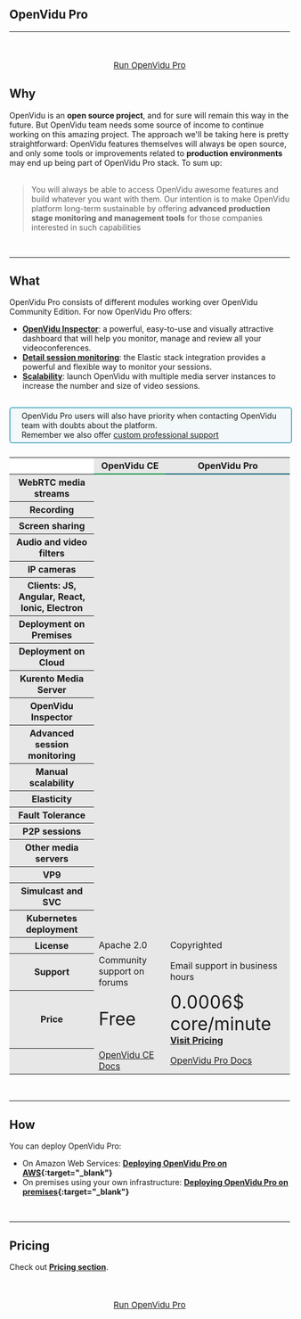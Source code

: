 <h2 id="section-title">OpenVidu Pro</h2>
<hr>

<!--<pre class="pre-video-responsive">
<div class="video-responsive">
    <iframe width="100%" src="https://www.youtube.com/embed/xcJtL7QggTI?rel=0&amp;controls=2&amp;showinfo=0;autohide=2" frameborder="0" allowfullscreen></iframe>
</div>
</pre>-->

<p style="text-align: center; margin-top: 50px">
    <a href="openvidu-pro/deploying-openvidu-pro/" class="btn btn-xs btn-primary" style="font-size: 15px; display: table; margin: auto" title="OpenVidu Pro"><span style="display: table-cell; vertical-align:middle">Run OpenVidu Pro</span></a>
</p>


## Why

OpenVidu is an **open source project**, and for sure will remain this way in the future. But OpenVidu team needs some source of income to continue working on this amazing project. The approach we'll be taking here is pretty straightforward: OpenVidu features themselves will always be open source, and only some tools or improvements related to **production environments** may end up being part of OpenVidu Pro stack. To sum up:
<br><br>

> You will always be able to access OpenVidu awesome features and build whatever you want with them. Our intention is to make OpenVidu platform long-term sustainable by offering **advanced production stage monitoring and management tools** for those companies interested in such capabilities

<br>

---

## What

OpenVidu Pro consists of different modules working over OpenVidu Community Edition. For now OpenVidu Pro offers:

- **[OpenVidu Inspector](openvidu-pro/openvidu-inspector/)**: a powerful, easy-to-use and visually attractive dashboard that will help you monitor, manage and review all your videoconferences.
- **[Detail session monitoring](openvidu-pro/detailed-session-monitoring/)**: the Elastic stack integration provides a powerful and flexible way to monitor your sessions.
- **[Scalability](openvidu-pro/scalability/)**: launch OpenVidu with multiple media server instances to increase the number and size of video sessions.

<div style="
    display: table;
    border: 2px solid #0088aa9e;
    border-radius: 5px;
    width: 100%;
    margin-top: 30px;
    margin-bottom: 25px;
    padding: 5px 0 5px 0;
    background-color: rgba(0, 136, 170, 0.04);"><div style="display: table-cell; vertical-align: middle">
    <i class="icon ion-android-alert" style="
    font-size: 50px;
    color: #0088aa;
    display: inline-block;
    padding-left: 25%;
"></i></div>
<div style="
    vertical-align: middle;
    display: table-cell;
    padding-left: 20px;
    padding-right: 20px;
    ">
	OpenVidu Pro users will also have priority when contacting OpenVidu team with doubts about the platform.<br>Remember we also offer <a href="https://openvidu.io/commercial" target="_blank">custom professional support</a>
</div>
</div>

<table class="table table-striped table-pricing" style="background: #e7e7e7">
    <thead>
        <tr>
            <th scope="col" style="background: #fff; border-bottom: 0px;"></th>
            <th scope="col" style=" border-bottom: 2px solid #049145;">OpenVidu CE</th>
            <th scope="col" style="border-bottom: 2px solid #005f76;">OpenVidu Pro</th>
        </tr>
    </thead>
    <tbody>
        <tr>
            <th scope="row">WebRTC media streams</th>
            <td><i class="icon ion-checkmark pricing-table-icon"></i></td>
            <td><i class="icon ion-checkmark pricing-table-icon"></i></td>
        </tr>
        <tr>
            <th scope="row">Recording</th>
            <td><i class="icon ion-checkmark pricing-table-icon"></i></td>
            <td><i class="icon ion-checkmark pricing-table-icon"></i></td>
        </tr>
        <tr>
            <th scope="row">Screen sharing</th>
            <td><i class="icon ion-checkmark pricing-table-icon"></i></td>
            <td><i class="icon ion-checkmark pricing-table-icon"></i></td>
        </tr>
        <tr>
            <th scope="row">Audio and video filters</th>
            <td><i class="icon ion-checkmark pricing-table-icon"></i></td>
            <td><i class="icon ion-checkmark pricing-table-icon"></i></td>
        </tr>
        <tr>
            <th scope="row">IP cameras</th>
            <td><i class="icon ion-checkmark pricing-table-icon"></i></td>
            <td><i class="icon ion-checkmark pricing-table-icon"></i></td>
        </tr>
        <tr>
            <th scope="row">Clients: JS, Angular, React, Ionic, Electron</th>
            <td><i class="icon ion-checkmark pricing-table-icon"></i></td>
            <td><i class="icon ion-checkmark pricing-table-icon"></i></td>
        </tr>
        <tr>
            <th scope="row">Deployment on Premises <i
                    class="icon ion-information-circled pricing-table-icon-info"
                    data-toggle="tooltip" data-placement="right"
                    title="Deploy OpenVidu in your own Ubuntu server"></th>
            <td><i class="icon ion-checkmark pricing-table-icon"></i></td>
            <td><i class="icon ion-checkmark pricing-table-icon"></i></td>
        </tr>
        <tr>
            <th scope="row">Deployment on Cloud <i
                    class="icon ion-information-circled pricing-table-icon-info"
                    data-toggle="tooltip" data-placement="right"
                    title="Deploy OpenVidu in Amazon Web Services"></th>
            <td><i class="icon ion-checkmark pricing-table-icon"></i></td>
            <td><i class="icon ion-checkmark pricing-table-icon"></i></td>
        </tr>
        <tr>
            <th scope="row">Kurento Media Server <i
                    class="icon ion-information-circled pricing-table-icon-info"
                    data-toggle="tooltip" data-placement="right"
                    title="Support for Kurento as core media server"></th>
            <td><i class="icon ion-checkmark pricing-table-icon"></i></td>
            <td><i class="icon ion-checkmark pricing-table-icon"></i></td>
        </tr>
        <tr>
            <th scope="row">OpenVidu Inspector <i
                    class="icon ion-information-circled pricing-table-icon-info"
                    data-toggle="tooltip" data-placement="right"
                    title="A powerful, easy-to-use and visually attractive dashboard to help with session monitoring, management and historical data">
            </th>
            <td><i class="icon ion-close pricing-table-icon"></i></td>
            <td><i class="icon ion-checkmark pricing-table-icon"></i></td>
        </tr>
        <tr>
            <th scope="row">Advanced session monitoring <i
                    class="icon ion-information-circled pricing-table-icon-info"
                    data-toggle="tooltip" data-placement="right"
                    title="Elastic stack integration. Elasticsearch and Kibana provide advanced analysis capabilities">
            </th>
            <td><i class="icon ion-close pricing-table-icon"></i></td>
            <td><i class="icon ion-checkmark pricing-table-icon"></i></td>
        </tr>
        <tr>
            <th scope="row">Manual scalability <i
                    class="icon ion-information-circled pricing-table-icon-info"
                    data-toggle="tooltip" data-placement="right"
                    title="Increment or decrement the number of Media Nodes manually">
            </th>
            <td><i class="icon ion-close pricing-table-icon"></i></td>
            <td><i class="icon ion-checkmark pricing-table-icon"></i></td>
        </tr>
        <tr>
            <th scope="row">Elasticity<i
                    class="icon ion-information-circled pricing-table-icon-info"
                    data-toggle="tooltip" data-placement="right"
                    title="Increment or decrement the number of Media Nodes automatically according to user load">
            </th>
            <td><i class="icon ion-close pricing-table-icon"></i></td>
            <td><i class="icon ion-hammer pricing-table-icon" data-toggle="tooltip"
                    data-placement="right" title="Work in progress"></i></td>
        </tr>
        <tr>
            <th scope="row">Fault Tolerance <i
                    class="icon ion-information-circled pricing-table-icon-info"
                    data-toggle="tooltip" data-placement="right"
                    title="If a Media Node crashes, redirect automatically all streams to a new instance">
            </th>
            <td><i class="icon ion-close pricing-table-icon"></i></td>
            <td><i class="icon ion-hammer pricing-table-icon" data-toggle="tooltip"
                    data-placement="right" title="Work in progress"></i></td>
        </tr>
        <tr>
            <th scope="row">P2P sessions <i
                    class="icon ion-information-circled pricing-table-icon-info"
                    data-toggle="tooltip" data-placement="right"
                    title="Support for direct P2P sessions without a Media Node"></th>
            <td><i class="icon ion-close pricing-table-icon"></i></td>
            <td><i class="icon ion-hammer pricing-table-icon" data-toggle="tooltip"
                    data-placement="right" title="Work in progress"></i></td>
        </tr>
        <tr>
            <th scope="row">Other media servers<i
                    class="icon ion-information-circled pricing-table-icon-info"
                    data-toggle="tooltip" data-placement="right"
                    title="Support for other open-source media servers"></th>
            <td><i class="icon ion-close pricing-table-icon"></i></td>
            <td><i class="icon ion-hammer pricing-table-icon" data-toggle="tooltip"
                    data-placement="right" title="Work in progress"></i></td>
        </tr>
        <tr>
            <th scope="row">VP9<i
                    class="icon ion-information-circled pricing-table-icon-info"
                    data-toggle="tooltip" data-placement="right"
                    title="Advanced codec when supported by devices"></th>
            <td><i class="icon ion-close pricing-table-icon"></i></td>
            <td><i class="icon ion-hammer pricing-table-icon" data-toggle="tooltip"
                    data-placement="right" title="Work in progress"></i></td>
        </tr>
        <tr>
            <th scope="row">Simulcast and SVC<i
                    class="icon ion-information-circled pricing-table-icon-info"
                    data-toggle="tooltip" data-placement="right"
                    title="To provide improved quality"></th>
            <td><i class="icon ion-close pricing-table-icon"></i></td>
            <td><i class="icon ion-hammer pricing-table-icon" data-toggle="tooltip"
                    data-placement="right" title="Work in progress"></i></td>
        </tr>
        <tr>
            <th scope="row">Kubernetes deployment</th>
            <td><i class="icon ion-close pricing-table-icon"></i></td>
            <td><i class="icon ion-hammer pricing-table-icon" data-toggle="tooltip"
                    data-placement="right" title="Work in progress"></i></td>
        </tr>
        <tr>
            <th scope="row">License</th>
            <td>Apache 2.0</td>
            <td>Copyrighted</td>
        </tr>
        <tr>
            <th scope="row">Support</th>
            <td>Community support on forums</td>
            <td>Email support in business hours</td>
        </tr>
        <tr>
            <th scope="row">Price</th>
            <td><span style="font-size: 2em">Free</span></td>
            <td><span style="font-size: 2em">0.0006$ core/minute</span><br>
                <span style="font-size: 1em"><a href="https://openvidu.io/pricing" target="_blank"><strong>Visit Pricing</strong></a></span>
            </td>
    </div>
    </tr>
    <tr>
    <th scope="row"></th>
    <td><a href="/" class="btn-primary btn-scroll try-now-btn" target="_blank">
        OpenVidu CE Docs</a></td>
        <td><a href="openvidu-pro/" class="btn-primary btn-scroll pro-btn" target="_blank">
        OpenVidu Pro Docs</a></td>
        </tr>
    </tbody>
</table>

<br>

---

## How

You can deploy OpenVidu Pro:

- On Amazon Web Services: **[Deploying OpenVidu Pro on AWS](openvidu-pro/deploying-openvidu-pro#deploying-openvidu-pro-on-aws){:target="_blank"}**
- On premises using your own infrastructure: **[Deploying OpenVidu Pro on premises](openvidu-pro/deploying-openvidu-pro#deploying-openvidu-pro-on-premises){:target="_blank"}**

<br>

---

## Pricing

Check out <a href="https://openvidu.io/pricing"><strong>Pricing section</strong></a>.

<p style="text-align: center; margin-top: 50px">
    <a href="openvidu-pro/deploying-openvidu-pro-aws/" class="btn btn-xs btn-primary" style="font-size: 15px; display: table; margin: auto" title="OpenVidu Pro"><span style="display: table-cell; vertical-align:middle">Run OpenVidu Pro</span></a>
</p>

<br>